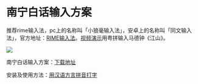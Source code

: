 # 南宁白话输入方案

推荐rime输入法，pc上的名称叫「小狼毫输入法」，安卓上的名称叫「同文输入法」，官方地址：[RIME输入法](https://rime.im/)。[视频演示](https://v.youku.com/v_show/id_XNjM0MzY5MTYw.html?spm=a2h0k.11417342.soresults.dtitle)用粤拼输入马德钟《江山》。

![](https://wx1.sinaimg.cn/large/69144085gy1fxfy2tgoipj20kt0ebdgh.jpg)

南宁白话输入方案：[下载地址](https://github.com/leimaau/naamning_jyutping) 

安装及使用方法：[用汉语方言拼音打字](https://laubonghaudoi.github.io/dialects/)